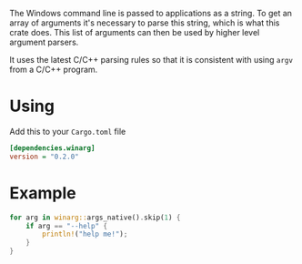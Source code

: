 The Windows command line is passed to applications as a string. To get an array of arguments it's necessary to parse this string, which is what this crate does. This list of arguments can then be used by higher level argument parsers.

It uses the latest C/C++ parsing rules so that it is consistent with using `argv` from a C/C++ program.

# Using

Add this to your `Cargo.toml` file

```ini
[dependencies.winarg]
version = "0.2.0"
```

# Example

```rust
for arg in winarg::args_native().skip(1) {
    if arg == "--help" {
        println!("help me!");
    }
}
```
